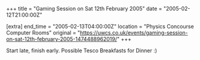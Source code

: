+++
title = "Gaming Session on Sat 12th February 2005"
date = "2005-02-12T21:00:00Z"

[extra]
end_time = "2005-02-13T04:00:00Z"
location = "Physics Concourse Computer Rooms"
original = "https://uwcs.co.uk/events/gaming-session-on-sat-12th-february-2005-1474488962019/"
+++

Start late, finish early.  Possible Tesco Breakfasts for Dinner :)

